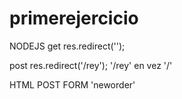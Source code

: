 # primerejercicio
NODEJS
get 
res.redirect('');


post
res.redirect('/rey');
'/rey' en vez '/'


HTML
POST FORM 
'neworder'
